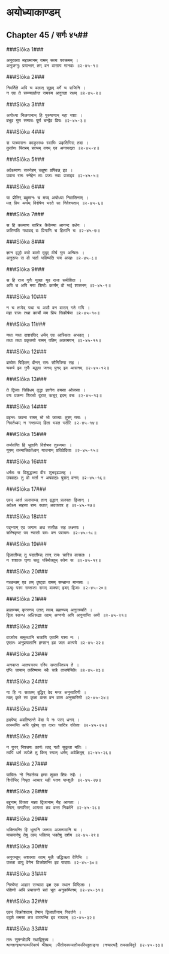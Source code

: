 अयोध्याकाण्डम्
===============================


## Chapter 45  / सर्गः ४५##


###Slōka 1###


    अनुरक्ता महात्मानम् रामम् सत्य परक्रमम् ।
    अनुजग्मुः प्रयान्तम् तम् वन वासाय मानवाः ॥२-४५-१॥


###Slōka 2###


    निवर्तिते अपि च बलात् सुहृद् वर्गे च राजिनि ।
    न एव ते सम्न्यवर्तन्त रामस्य अनुगता रथम् ॥२-४५-२॥


###Slōka 3###


    अयोध्या निलयानाम् हि पुरुषाणाम् महा यशाः ।
    बभूव गुण सम्पन्नः पूर्ण चन्द्रैव प्रियः ॥२-४५-३॥


###Slōka 4###


    स याच्यमानः काकुत्स्थः स्वाभिः प्रकृतिभिस् तदा ।
    कुर्वाणः पितरम् सत्यम् वनम् एव अन्वपद्यत ॥२-४५-४॥


###Slōka 5###


    अवेक्षमाणः सस्नेहम् चक्षुषा प्रपिबन्न् इव ।
    उवाच रामः स्नेहेन ताः प्रजाः स्वाः प्रजाइव ॥२-४५-५॥


###Slōka 6###


    या प्रीतिर् बहुमानः च मय्य् अयोध्या निवासिनाम् ।
    मत् प्रिय अर्थम् विशेषेण भरते सा निवेश्यताम् ॥२-४५-६॥


###Slōka 7###


    स हि कल्याण चारित्रः कैकेय्या आनन्द वर्धनः ।
    करिष्यति यथावद् वः प्रियाणि च हितानि च ॥२-४५-७॥


###Slōka 8###


    ज्ञान वृद्धो वयो बालो मृदुर् वीर्य गुण अन्वितः ।
    अनुरूपः स वो भर्ता भविष्यति भय अपहः ॥२-४५-८॥


###Slōka 9###


    स हि राज गुणैः युक्तः युव राजः समीक्षितः ।
    अपि च अपि मया शिष्टैः कार्यम् वो भर्तृ शासनम् ॥२-४५-९॥


###Slōka 10###


    न च तप्येद् यथा च असौ वन वासम् गते मयि ।
    महा राजः तथा कार्यो मम प्रिय चिकीर्षया ॥२-४५-१०॥


###Slōka 11###


    यथा यथा दाशरथिर् धर्मम् एव आस्थितः अभवत् ।
    तथा तथा प्रकृतयो रामम् पतिम् अकामयन् ॥२-४५-११॥


###Slōka 12###


    बाष्पेण पिहितम् दीनम् रामः सौमित्रिणा सह ।
    चकर्ष इव गुणैः बद्ध्वा जनम् पुनर् इव आसनम् ॥२-४५-१२॥


###Slōka 13###


    ते द्विजाः त्रिविधम् वृद्धा ज्ञानेन वयसा ओजसा ।
    वयः प्रकम्प शिरसो दूरात् ऊचुर् इदम् वचः ॥२-४५-१३॥


###Slōka 14###


    वहन्तः जवना रामम् भो भो जात्याः तुरम् गमाः ।
    निवर्तध्वम् न गन्तव्यम् हिता भवत भर्तरि ॥२-४५-१४॥


###Slōka 15###


    कर्णवन्ति हि भूतानि विशेषण तुरम्गमाः ।
    यूयम् तस्मान्निवर्तध्वम् याचनाम् प्रतिवेदिताः ॥२-४५-१५॥


###Slōka 16###


    धर्मतः स विशुद्धात्मा वीरः शुभदृढप्रतह् ।
    उपवाह्यः तु वो भर्ता न अपवाह्यः पुरात् वनम् ॥२-४५-१६॥


###Slōka 17###


    एवम् आर्त प्रलापाम्स् तान् वृद्धान् प्रलपतः द्विजान् ।
    अवेक्ष्य सहसा रामः रथात् अवततार ह ॥२-४५-१७॥


###Slōka 18###


    पद्भ्याम् एव जगाम अथ ससीतः सह लक्ष्मणः ।
    सम्निकृष्ट पद न्यासो रामः वन परायणः ॥२-४५-१८॥


###Slōka 19###


    द्विजातीम्स् तु पदातीम्स् तान् रामः चारित्र वत्सलः ।
    न शशाक घृणा चक्षुः परिमोक्तुम् रथेन सः ॥२-४५-१९॥


###Slōka 20###


    गच्चन्तम् एव तम् दृष्ट्वा रामम् सम्भ्रान्त मानसाः ।
    ऊचुः परम सम्तप्ता रामम् वाक्यम् इदम् द्विजाः ॥२-४५-२०॥


###Slōka 21###


    ब्राह्मण्यम् कृत्स्नम् एतत् त्वाम् ब्रह्मण्यम् अनुगच्चति ।
    द्विज स्कन्ध अधिरूढाः त्वाम् अग्नयो अपि अनुयान्ति अमी ॥२-४५-२१॥


###Slōka 22###


    वाजपेय समुत्थानि चत्राणि एतानि पश्य नः ।
    पृष्ठतः अनुप्रयातानि हम्सान् इव जल अत्यये ॥२-४५-२२॥


###Slōka 23###


    अनवाप्त आतपत्रस्य रश्मि सम्तापितस्य ते ।
    एभिः चायाम् करिष्यामः स्वैः चत्रैः वाजपेयिकैः ॥२-४५-२३॥


###Slōka 24###


    या हि नः सततम् बुद्धिर् वेद मन्त्र अनुसारिणी ।
    त्वत् कृते सा कृता वत्स वन वास अनुसारिणी ॥२-४५-२४॥


###Slōka 25###


    हृदयेष्व् अवतिष्ठन्ते वेदा ये नः परम् धनम् ।
    वत्स्यन्ति अपि गृहेष्व् एव दाराः चारित्र रक्षिताः ॥२-४५-२५॥


###Slōka 26###


    न पुनर् निश्चयः कार्यः त्वद् गतौ सुकृता मतिः ।
    त्वयि धर्म व्यपेक्षे तु किम् स्यात् धर्मम् अवेक्षितुम् ॥२-४५-२६॥


###Slōka 27###


    याचितः नो निवर्तस्व हम्स शुक्ल शिरः रुहैः ।
    शिरोभिर् निभृत आचार मही पतन पाम्शुलैः ॥२-४५-२७॥


###Slōka 28###


    बहूनाम् वितता यज्ञा द्विजानाम् यैह आगताः ।
    तेषाम् समाप्तिर् आयत्ता तव वत्स निवर्तने ॥२-४५-२८॥


###Slōka 29###


    भक्तिमन्ति हि भूतानि जम्गम अजम्गमानि च ।
    याचमानेषु तेषु त्वम् भक्तिम् भक्तेषु दर्शय ॥२-४५-२९॥


###Slōka 30###


    अनुगम्तुम् अशक्ताः त्वाम् मूलैः उद्धिऋत वेगिभिः ।
    उन्नता वायु वेगेन विक्रोशन्ति इव पादपाः ॥२-४५-३०॥


###Slōka 31###


    निश्चेष्ट आहार सम्चारा वृक्ष एक स्थान विष्ठिताः ।
    पक्षिणो अपि प्रयाचन्ते सर्व भूत अनुकम्पिनम् ॥२-४५-३१॥


###Slōka 32###


    एवम् विक्रोशताम् तेषाम् द्विजातीनाम् निवर्तने ।
    ददृशे तमसा तत्र वारयन्ति इव राघवम् ॥२-४५-३२॥


###Slōka 33###


    ततः सुमन्त्रोऽपि रथाद्विमुच्य ।
    श्रान्तान्हयान्सम्परिवर्त्य श्रीघ्राम् ।पीतोदकाम्स्तोयपरिप्लुताङ्गा ।नचारयद्वै तमसाविदूरे ॥२-४५-३३॥


